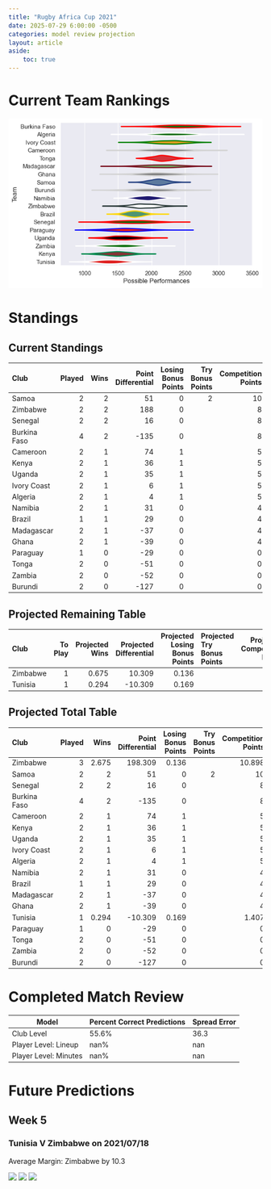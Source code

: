 ```yaml
---  
title: "Rugby Africa Cup 2021"  
date: 2025-07-29 6:00:00 -0500  
categories: model review projection  
layout: article  
aside:  
    toc: true  
---
```

# Current Team Rankings


![Club Rankings](plots/rankings_Rugby_Africa_Cup_2021.png)
# Standings

## Current Standings


| Club         |   Played |   Wins |   Point Differential |   Losing Bonus Points |   Try Bonus Points |   Competition Points |
|:-------------|---------:|-------:|---------------------:|----------------------:|-------------------:|---------------------:|
| Samoa        |        2 |      2 |                   51 |                     0 |                  2 |                   10 |
| Zimbabwe     |        2 |      2 |                  188 |                     0 |                    |                    8 |
| Senegal      |        2 |      2 |                   16 |                     0 |                    |                    8 |
| Burkina Faso |        4 |      2 |                 -135 |                     0 |                    |                    8 |
| Cameroon     |        2 |      1 |                   74 |                     1 |                    |                    5 |
| Kenya        |        2 |      1 |                   36 |                     1 |                    |                    5 |
| Uganda       |        2 |      1 |                   35 |                     1 |                    |                    5 |
| Ivory Coast  |        2 |      1 |                    6 |                     1 |                    |                    5 |
| Algeria      |        2 |      1 |                    4 |                     1 |                    |                    5 |
| Namibia      |        2 |      1 |                   31 |                     0 |                    |                    4 |
| Brazil       |        1 |      1 |                   29 |                     0 |                    |                    4 |
| Madagascar   |        2 |      1 |                  -37 |                     0 |                    |                    4 |
| Ghana        |        2 |      1 |                  -39 |                     0 |                    |                    4 |
| Paraguay     |        1 |      0 |                  -29 |                     0 |                    |                    0 |
| Tonga        |        2 |      0 |                  -51 |                     0 |                    |                    0 |
| Zambia       |        2 |      0 |                  -52 |                     0 |                    |                    0 |
| Burundi      |        2 |      0 |                 -127 |                     0 |                    |                    0 |



## Projected Remaining Table


| Club     |   To Play |   Projected Wins |   Projected Differential |   Projected Losing Bonus Points | Projected Try Bonus Points   |   Projected Competition Points |
|:---------|----------:|-----------------:|-------------------------:|--------------------------------:|:-----------------------------|-------------------------------:|
| Zimbabwe |         1 |            0.675 |                   10.309 |                           0.136 |                              |                          2.898 |
| Tunisia  |         1 |            0.294 |                  -10.309 |                           0.169 |                              |                          1.407 |



## Projected Total Table


| Club         |   Played |   Wins |   Point Differential |   Losing Bonus Points |   Try Bonus Points |   Competition Points |
|:-------------|---------:|-------:|---------------------:|----------------------:|-------------------:|---------------------:|
| Zimbabwe     |        3 |  2.675 |              198.309 |                 0.136 |                    |               10.898 |
| Samoa        |        2 |  2     |               51     |                 0     |                  2 |               10     |
| Senegal      |        2 |  2     |               16     |                 0     |                    |                8     |
| Burkina Faso |        4 |  2     |             -135     |                 0     |                    |                8     |
| Cameroon     |        2 |  1     |               74     |                 1     |                    |                5     |
| Kenya        |        2 |  1     |               36     |                 1     |                    |                5     |
| Uganda       |        2 |  1     |               35     |                 1     |                    |                5     |
| Ivory Coast  |        2 |  1     |                6     |                 1     |                    |                5     |
| Algeria      |        2 |  1     |                4     |                 1     |                    |                5     |
| Namibia      |        2 |  1     |               31     |                 0     |                    |                4     |
| Brazil       |        1 |  1     |               29     |                 0     |                    |                4     |
| Madagascar   |        2 |  1     |              -37     |                 0     |                    |                4     |
| Ghana        |        2 |  1     |              -39     |                 0     |                    |                4     |
| Tunisia      |        1 |  0.294 |              -10.309 |                 0.169 |                    |                1.407 |
| Paraguay     |        1 |  0     |              -29     |                 0     |                    |                0     |
| Tonga        |        2 |  0     |              -51     |                 0     |                    |                0     |
| Zambia       |        2 |  0     |              -52     |                 0     |                    |                0     |
| Burundi      |        2 |  0     |             -127     |                 0     |                    |                0     |



# Completed Match Review


| Model | Percent Correct Predictions | Spread Error |
| ------ | ------ | ------ |
| Club Level | 55.6% | 36.3 |
| Player Level: Lineup | nan% | nan |
| Player Level: Minutes | nan% | nan |


# Future Predictions

## Week 5

### Tunisia V Zimbabwe on 2021/07/18


Average Margin: Zimbabwe by 10.3

<p float="left">
<img src="plots\2021-07-18-Tunisia_V_Zimbabwe_performances.png" width="32%" />
<img src="plots\2021-07-18-Tunisia_V_Zimbabwe_resultbar.png" width="32%" />
<img src="plots\2021-07-18-Tunisia_V_Zimbabwe_spreads.png" width="32%" />
</p>
